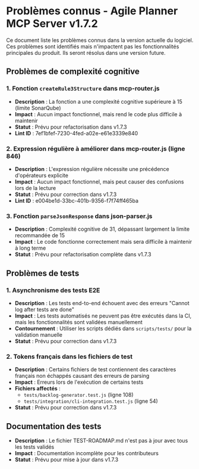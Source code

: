 # Problèmes connus - Agile Planner MCP Server v1.7.2

Ce document liste les problèmes connus dans la version actuelle du logiciel. Ces problèmes sont identifiés mais n'impactent pas les fonctionnalités principales du produit. Ils seront résolus dans une version future.

## Problèmes de complexité cognitive

### 1. Fonction `createRule3Structure` dans mcp-router.js

- **Description** : La fonction a une complexité cognitive supérieure à 15 (limite SonarQube)
- **Impact** : Aucun impact fonctionnel, mais rend le code plus difficile à maintenir
- **Statut** : Prévu pour refactorisation dans v1.7.3
- **Lint ID** : 7ef1bfef-7230-4fed-a02e-e61e3339e840

### 2. Expression régulière à améliorer dans mcp-router.js (ligne 846)

- **Description** : L'expression régulière nécessite une précédence d'opérateurs explicite
- **Impact** : Aucun impact fonctionnel, mais peut causer des confusions lors de la lecture
- **Statut** : Prévu pour correction dans v1.7.3
- **Lint ID** : e004be1d-33bc-401b-9356-f7f74ff465ba

### 3. Fonction `parseJsonResponse` dans json-parser.js

- **Description** : Complexité cognitive de 31, dépassant largement la limite recommandée de 15
- **Impact** : Le code fonctionne correctement mais sera difficile à maintenir à long terme
- **Statut** : Prévu pour refactorisation complète dans v1.7.3

## Problèmes de tests

### 1. Asynchronisme des tests E2E

- **Description** : Les tests end-to-end échouent avec des erreurs "Cannot log after tests are done"
- **Impact** : Les tests automatisés ne peuvent pas être exécutés dans la CI, mais les fonctionnalités sont validées manuellement
- **Contournement** : Utiliser les scripts dédiés dans `scripts/tests/` pour la validation manuelle
- **Statut** : Prévu pour correction dans v1.7.3

### 2. Tokens français dans les fichiers de test

- **Description** : Certains fichiers de test contiennent des caractères français non échappés causant des erreurs de parsing
- **Impact** : Erreurs lors de l'exécution de certains tests
- **Fichiers affectés** :
  - `tests/backlog-generator.test.js` (ligne 108)
  - `tests/integration/cli-integration.test.js` (ligne 54)
- **Statut** : Prévu pour correction dans v1.7.3

## Documentation des tests

- **Description** : Le fichier TEST-ROADMAP.md n'est pas à jour avec tous les tests validés
- **Impact** : Documentation incomplète pour les contributeurs
- **Statut** : Prévu pour mise à jour dans v1.7.3
